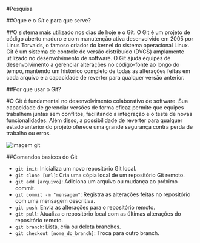 #Pesquisa

##Oque e o *Git* e para que serve? 

##O sistema mais utilizado nos dias de hoje e o Git. O Git é um projeto de código aberto maduro e com manutenção ativa desenvolvido em 2005 por Linus Torvalds, o famoso criador do kernel do sistema operacional Linux. Git é um sistema de controle de versão distribuído (DVCS) amplamente utilizado no desenvolvimento de software. O Git ajuda equipes de desenvolvimento a gerenciar alterações no código-fonte ao longo do tempo, mantendo um histórico completo de todas as alterações feitas em cada arquivo e a capacidade de reverter para qualquer versão anterior.


##Por que usar o Git?

#O Git é fundamental no desenvolvimento colaborativo de software. Sua capacidade de gerenciar versões de forma eficaz permite que equipes trabalhem juntas sem conflitos, facilitando a integração e o teste de novas funcionalidades. Além disso, a possibilidade de reverter para qualquer estado anterior do projeto oferece uma grande segurança contra perda de trabalho ou erros.

![imagem git](https://upload.wikimedia.org/wikipedia/commons/thumb/e/e0/Git-logo.svg/1200px-Git-logo.svg.png) 


##Comandos basicos do Git

- `git init`: Inicializa um novo repositório Git local.
- `git clone [url]`: Cria uma cópia local de um repositório Git remoto.
- `git add [arquivo]`: Adiciona um arquivo ou mudança ao próximo commit.
- `git commit -m "mensagem"`: Registra as alterações feitas no repositório com uma mensagem descritiva.
- `git push`: Envia as alterações para o repositório remoto.
- `git pull`: Atualiza o repositório local com as últimas alterações do repositório remoto.
- `git branch`: Lista, cria ou deleta branches.
- `git checkout [nome_do_branch]`: Troca para outro branch.
